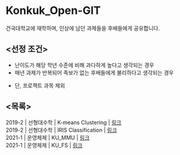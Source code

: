 # Konkuk_Open-GIT
건국대학교에 재학하며, 인상에 남던 과제들을 후배들에게 공유합니다.

## <선정 조건>
- 난이도가 해당 학년 수준에 비해 과다하게 높다고 생각되는 경우
- 매년 과제가 반복되어 족보가 없는 후배들에게 불리하다고 생각되는 경우
* 단, 프로젝트 과목 제외

## <목록>
2019-2 | 선형대수학 | K-means Clustering | [링크](./2019_02_선형대수학_Kmeans) <br>
2019-2 | 선형대수학 | IRIS Classification | [링크](./2019_02_선형대수학_IRIS) <br>
2021-1 | 운영체제 | KU_MMU | [링크](./2021_01_운영체제_KUMMU) <br>
2021-1 | 운영체제 | KU_FS | [링크](./2021_01_운영체제_KUFS) <br>
